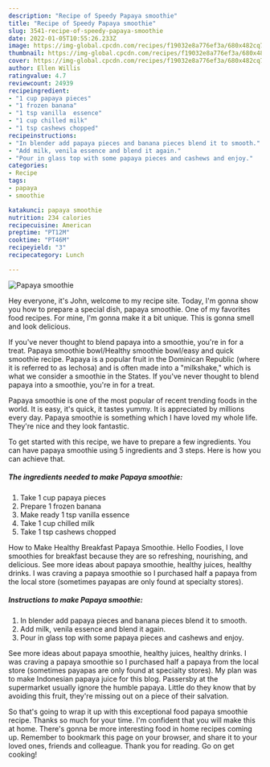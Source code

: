 ```yaml
---
description: "Recipe of Speedy Papaya smoothie"
title: "Recipe of Speedy Papaya smoothie"
slug: 3541-recipe-of-speedy-papaya-smoothie
date: 2022-01-05T10:55:26.233Z
image: https://img-global.cpcdn.com/recipes/f19032e8a776ef3a/680x482cq70/papaya-smoothie-recipe-main-photo.jpg
thumbnail: https://img-global.cpcdn.com/recipes/f19032e8a776ef3a/680x482cq70/papaya-smoothie-recipe-main-photo.jpg
cover: https://img-global.cpcdn.com/recipes/f19032e8a776ef3a/680x482cq70/papaya-smoothie-recipe-main-photo.jpg
author: Ellen Willis
ratingvalue: 4.7
reviewcount: 24939
recipeingredient:
- "1 cup papaya pieces"
- "1 frozen banana"
- "1 tsp vanilla  essence"
- "1 cup chilled milk"
- "1 tsp cashews chopped"
recipeinstructions:
- "In blender add papaya pieces and banana pieces blend it to smooth."
- "Add milk, venila essence and blend it again."
- "Pour in glass top with some papaya pieces and cashews and enjoy."
categories:
- Recipe
tags:
- papaya
- smoothie

katakunci: papaya smoothie 
nutrition: 234 calories
recipecuisine: American
preptime: "PT12M"
cooktime: "PT46M"
recipeyield: "3"
recipecategory: Lunch

---
```



![Papaya smoothie](https://img-global.cpcdn.com/recipes/f19032e8a776ef3a/680x482cq70/papaya-smoothie-recipe-main-photo.jpg)

Hey everyone, it's John, welcome to my recipe site. Today, I'm gonna show you how to prepare a special dish, papaya smoothie. One of my favorites food recipes. For mine, I'm gonna make it a bit unique. This is gonna smell and look delicious.

If you&#39;ve never thought to blend papaya into a smoothie, you&#39;re in for a treat. Papaya smoothie bowl/Healthy smoothie bowl/easy and quick smoothie recipe. Papaya is a popular fruit in the Dominican Republic (where it is referred to as lechosa) and is often made into a &#34;milkshake,&#34; which is what we consider a smoothie in the States. If you&#39;ve never thought to blend papaya into a smoothie, you&#39;re in for a treat.

Papaya smoothie is one of the most popular of recent trending foods in the world. It is easy, it's quick, it tastes yummy. It is appreciated by millions every day. Papaya smoothie is something which I have loved my whole life. They're nice and they look fantastic.


To get started with this recipe, we have to prepare a few ingredients. You can have papaya smoothie using 5 ingredients and 3 steps. Here is how you can achieve that.

<!--inarticleads1-->

##### The ingredients needed to make Papaya smoothie:

1. Take 1 cup papaya pieces
1. Prepare 1 frozen banana
1. Make ready 1 tsp vanilla  essence
1. Take 1 cup chilled milk
1. Take 1 tsp cashews chopped


How to Make Healthy Breakfast Papaya Smoothie. Hello Foodies, I love smoothies for breakfast because they are so refreshing, nourishing, and delicious. See more ideas about papaya smoothie, healthy juices, healthy drinks. I was craving a papaya smoothie so I purchased half a papaya from the local store (sometimes payapas are only found at specialty stores). 

<!--inarticleads2-->

##### Instructions to make Papaya smoothie:

1. In blender add papaya pieces and banana pieces blend it to smooth.
1. Add milk, venila essence and blend it again.
1. Pour in glass top with some papaya pieces and cashews and enjoy.


See more ideas about papaya smoothie, healthy juices, healthy drinks. I was craving a papaya smoothie so I purchased half a papaya from the local store (sometimes payapas are only found at specialty stores). My plan was to make Indonesian papaya juice for this blog. Passersby at the supermarket usually ignore the humble papaya. Little do they know that by avoiding this fruit, they&#39;re missing out on a piece of their salvation. 

So that's going to wrap it up with this exceptional food papaya smoothie recipe. Thanks so much for your time. I'm confident that you will make this at home. There's gonna be more interesting food in home recipes coming up. Remember to bookmark this page on your browser, and share it to your loved ones, friends and colleague. Thank you for reading. Go on get cooking!
